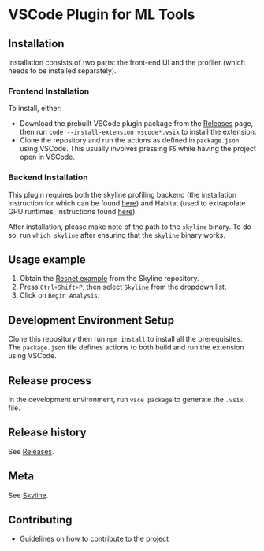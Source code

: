 # VSCode Plugin for ML Tools

## Installation
Installation consists of two parts: the front-end UI and the profiler (which needs to be installed separately).

### Frontend Installation
To install, either:
* Download the prebuilt VSCode plugin package from the [Releases](https://github.com/CentML/mltools-vscode/releases) page, then run `code --install-extension vscode*.vsix` to install the extension.
* Clone the repository and run the actions as defined in `package.json` using VSCode. This usually involves pressing `F5` while having the project open in VSCode.

### Backend Installation
This plugin requires both the skyline profiling backend (the installation instruction for which can be found [here](https://github.com/CentML/skyline)) and Habitat (used to extrapolate GPU runtimes, instructions found [here](https://github.com/CentML/habitat)). 

After installation, please make note of the path to the `skyline` binary. To do so, run `which skyline` after ensuring that the `skyline` binary works.
 
## Usage example
1. Obtain the [Resnet example](https://github.com/CentML/skyline/tree/main/examples/resnet) from the Skyline repository. 
2. Press `Ctrl+Shift+P`, then select `Skyline` from the dropdown list. 
3. Click on `Begin Analysis`.
## Development Environment Setup
Clone this repository then run `npm install` to install all the prerequisites. The `package.json` file defines actions to both build and run the extension using VSCode. 

## Release process
In the development environment, run `vsce package` to generate the `.vsix` file.

## Release history
See [Releases](https://github.com/CentML/mltools-vscode/releases).

## Meta
See [Skyline](https://github.com/CentML/skyline).

## Contributing
 - Guidelines on how to contribute to the project
